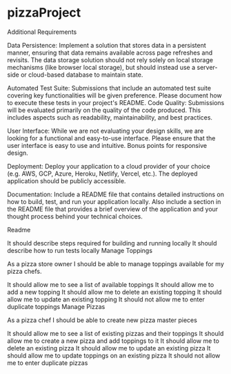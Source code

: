 # pizzaProject
Additional Requirements

Data Persistence: Implement a solution that stores data in a persistent manner, ensuring that data remains available across page refreshes and revisits. The data storage solution should not rely solely on local storage mechanisms (like browser local storage), but should instead use a server-side or cloud-based database to maintain state.

Automated Test Suite: Submissions that include an automated test suite covering key functionalities will be given preference. Please document how to execute these tests in your project's README.
Code Quality: Submissions will be evaluated primarily on the quality of the code produced. This includes aspects such as readability, maintainability, and best practices.

User Interface: While we are not evaluating your design skills, we are looking for a functional and easy-to-use interface. Please ensure that the user interface is easy to use and intuitive. Bonus points for responsive design.

Deployment: Deploy your application to a cloud provider of your choice (e.g. AWS, GCP, Azure, Heroku, Netlify, Vercel, etc.). The deployed application should be publicly accessible.

Documentation: Include a README file that contains detailed instructions on how to build, test, and run your application locally. Also include a section in the README file that provides a brief overview of the application and your thought process behind your technical choices.

Readme

It should describe steps required for building and running locally
It should describe how to run tests locally
Manage Toppings

As a pizza store owner I should be able to manage toppings available for my pizza chefs.

It should allow me to see a list of available toppings
It should allow me to add a new topping
It should allow me to delete an existing topping
It should allow me to update an existing topping
It should not allow me to enter duplicate toppings
Manage Pizzas

As a pizza chef I should be able to create new pizza master pieces

It should allow me to see a list of existing pizzas and their toppings
It should allow me to create a new pizza and add toppings to it
It should allow me to delete an existing pizza
It should allow me to update an existing pizza
It should allow me to update toppings on an existing pizza
It should not allow me to enter duplicate pizzas